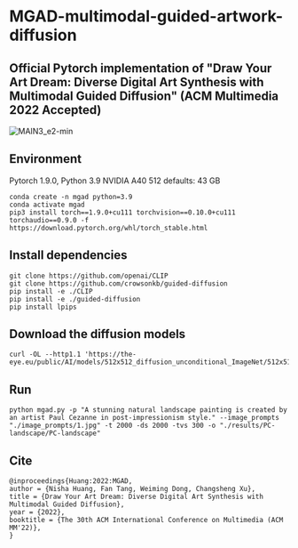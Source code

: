 # MGAD-multimodal-guided-artwork-diffusion

## Official Pytorch implementation of "Draw Your Art Dream: Diverse Digital Art Synthesis with Multimodal Guided Diffusion" (ACM Multimedia 2022 Accepted)

![MAIN3_e2-min](https://github.com/haha-lisa/MGAD-multimodal-guided-artwork-diffusion/blob/main/teaser.jpg)


## Environment
Pytorch 1.9.0, Python 3.9
NVIDIA A40
512 defaults: 43 GB

```
conda create -n mgad python=3.9
conda activate mgad
pip3 install torch==1.9.0+cu111 torchvision==0.10.0+cu111 torchaudio==0.9.0 -f https://download.pytorch.org/whl/torch_stable.html
```

## Install dependencies
```
git clone https://github.com/openai/CLIP
git clone https://github.com/crowsonkb/guided-diffusion
pip install -e ./CLIP
pip install -e ./guided-diffusion
pip install lpips
```

## Download the diffusion models
```
curl -OL --http1.1 'https://the-eye.eu/public/AI/models/512x512_diffusion_unconditional_ImageNet/512x512_diffusion_uncond_finetune_008100.pt'
```

## Run
```
python mgad.py -p "A stunning natural landscape painting is created by an artist Paul Cezanne in post-impressionism style." --image_prompts "./image_prompts/1.jpg" -t 2000 -ds 2000 -tvs 300 -o "./results/PC-landscape/PC-landscape"
```

## Cite
```
@inproceedings{Huang:2022:MGAD,
author = {Nisha Huang, Fan Tang, Weiming Dong, Changsheng Xu},
title = {Draw Your Art Dream: Diverse Digital Art Synthesis with Multimodal Guided Diffusion},
year = {2022},
booktitle = {The 30th ACM International Conference on Multimedia (ACM MM'22)},
}
```
